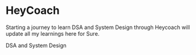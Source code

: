 # HeyCoach

Starting a journey to learn DSA and System Design through Heycoach will update all my learnings here for Sure.




DSA and System Design
